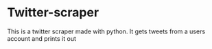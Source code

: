 # Twitter-scraper
This is a twitter scraper made with python. It gets tweets from a users account and prints it out
